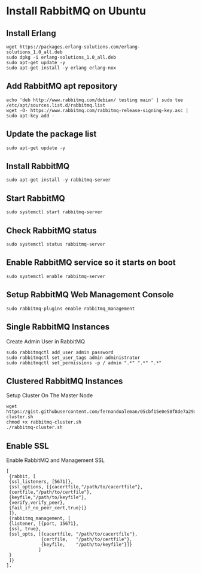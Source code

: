 Install RabbitMQ on Ubuntu
==================================================

Install Erlang
--------------------------------------------------
```
wget https://packages.erlang-solutions.com/erlang-solutions_1.0_all.deb
sudo dpkg -i erlang-solutions_1.0_all.deb
sudo apt-get update -y
sudo apt-get install -y erlang erlang-nox
```

Add RabbitMQ apt repository
--------------------------------------------------
```
echo 'deb http://www.rabbitmq.com/debian/ testing main' | sudo tee /etc/apt/sources.list.d/rabbitmq.list
wget -O- https://www.rabbitmq.com/rabbitmq-release-signing-key.asc | sudo apt-key add -
```

Update the package list
--------------------------------------------------
```
sudo apt-get update -y
```

Install RabbitMQ
--------------------------------------------------
```
sudo apt-get install -y rabbitmq-server
```

Start RabbitMQ
--------------------------------------------------
```
sudo systemctl start rabbitmq-server
```

Check RabbitMQ status
--------------------------------------------------
```
sudo systemctl status rabbitmq-server
```

Enable RabbitMQ service so it starts on boot
--------------------------------------------------
```
sudo systemctl enable rabbitmq-server
```

Setup RabbitMQ Web Management Console
--------------------------------------------------
```
sudo rabbitmq-plugins enable rabbitmq_management
```

Single RabbitMQ Instances
--------------------------------------------------
Create Admin User in RabbitMQ
```
sudo rabbitmqctl add_user admin password 
sudo rabbitmqctl set_user_tags admin administrator
sudo rabbitmqctl set_permissions -p / admin ".*" ".*" ".*"
```

Clustered RabbitMQ Instances
--------------------------------------------------
Setup Cluster On The Master Node
```
wget https://gist.githubusercontent.com/fernandoaleman/05cbf15e0e58f8de7a29a21b24f9debb/raw/55efa7b36c245a9f6ffa3bcd2382c078cce0e9a2/rabbitmq-cluster.sh
chmod +x rabbitmq-cluster.sh
./rabbitmq-cluster.sh
```

Enable SSL
--------------------------------------------------
Enable RabbitMQ and Management SSL
```
[
 {rabbit, [
 {ssl_listeners, [5671]},
 {ssl_options, [{cacertfile,"/path/to/cacertfile"},
 {certfile,"/path/to/certfile"},
 {keyfile,"/path/to/keyfile"},
 {verify,verify_peer},
 {fail_if_no_peer_cert,true}]}
 ]},
 {rabbitmq_management, [
 {listener, [{port, 15671},
 {ssl, true},
 {ssl_opts, [{cacertfile, "/path/to/cacertfile"},
             {certfile,   "/path/to/certfile"},
             {keyfile,    "/path/to/keyfile"}]}
            ]
 }
 ]}
].
```
